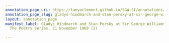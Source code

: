 ```yaml
---
annotation_page_uri: https://tanyaclement.github.io/SGW-SI/annotations/gladys-hindmarch-and-stan-persky-at-sir-george-williams-university-the-poetry-series-21-november-1969-2--canvas-1-george-bowering.json
annotation_page_slug: gladys-hindmarch-and-stan-persky-at-sir-george-williams-university-the-poetry-series-21-november-1969-2--canvas-1-george-bowering
layout: annotation_page
manifest_label: Gladys Hindmarch and Stan Persky at Sir George Williams University,
  The Poetry Series, 21 November 1969 (2)

---
```

